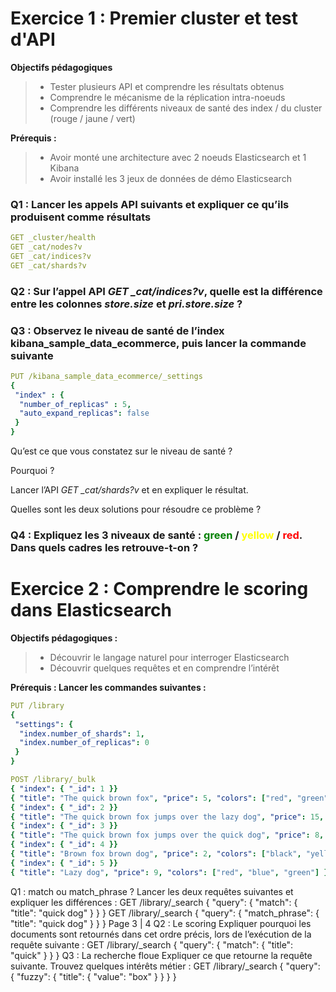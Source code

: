 # Exercice 1 : Premier cluster et test d'API

**Objectifs pédagogiques**
>- Tester plusieurs API et comprendre les résultats obtenus
>- Comprendre le mécanisme de la réplication intra-noeuds
>- Comprendre les différents niveaux de santé des index / du cluster (rouge / jaune / vert)

**Prérequis :**
>- Avoir monté une architecture avec 2 noeuds Elasticsearch et 1 Kibana
>- Avoir installé les 3 jeux de données de démo Elasticsearch

### **Q1 : Lancer les appels API suivants et expliquer ce qu’ils produisent comme résultats**
``` yml
GET _cluster/health
GET _cat/nodes?v
GET _cat/indices?v
GET _cat/shards?v
```

### **Q2 : Sur l’appel API *GET _cat/indices?v*, quelle est la différence entre les colonnes *store.size* et *pri.store.size* ?**

### **Q3 : Observez le niveau de santé de l’index kibana_sample_data_ecommerce, puis lancer la commande suivante**
``` yml
PUT /kibana_sample_data_ecommerce/_settings
{
 "index" : {
  "number_of_replicas" : 5,
  "auto_expand_replicas": false
 }
}
```
Qu’est ce que vous constatez sur le niveau de santé ?

Pourquoi ?

Lancer l’API *GET _cat/shards?v* et en expliquer le résultat.

Quelles sont les deux solutions pour résoudre ce problème ?

### Q4 : Expliquez les 3 niveaux de santé : **<span style="color:green">green</span>** / **<span style="color:yellow">yellow</span>** / **<span style="color:red">red</span>**. Dans quels cadres les retrouve-t-on ?

# Exercice 2 : Comprendre le scoring dans Elasticsearch
**Objectifs pédagogiques :**
>- Découvrir le langage naturel pour interroger Elasticsearch
>- Découvrir quelques requêtes et en comprendre l’intérêt

**Prérequis : Lancer les commandes suivantes :**
``` yml
PUT /library
{
 "settings": {
  "index.number_of_shards": 1,
  "index.number_of_replicas": 0
 }
}

POST /library/_bulk
{ "index": { "_id": 1 }}
{ "title": "The quick brown fox", "price": 5, "colors": ["red", "green", "blue"] }
{ "index": { "_id": 2 }}
{ "title": "The quick brown fox jumps over the lazy dog", "price": 15, "colors": ["blue", "yellow"] }
{ "index": { "_id": 3 }}
{ "title": "The quick brown fox jumps over the quick dog", "price": 8, "colors": ["red", "blue"] }
{ "index": { "_id": 4 }}
{ "title": "Brown fox brown dog", "price": 2, "colors": ["black", "yellow", "red", "blue"] }
{ "index": { "_id": 5 }}
{ "title": "Lazy dog", "price": 9, "colors": ["red", "blue", "green"] }
```

Q1 : match ou match_phrase ?
Lancer les deux requêtes suivantes et expliquer les différences :
GET /library/_search
{
"query": {
"match": {
"title": "quick dog"
}
}
}
GET /library/_search
{
"query": {
"match_phrase": {
"title": "quick dog"
}
}
}
Page 3 | 4
Q2 : Le scoring
Expliquer pourquoi les documents sont retournés dans cet ordre précis, lors de l’exécution de la requête suivante :
GET /library/_search
{
"query": {
"match": {
"title": "quick"
}
}
}
Q3 : La recherche floue
Expliquer ce que retourne la requête suivante. Trouvez quelques intérêts métier :
GET /library/_search
{
"query": {
"fuzzy": {
"title": {
"value": "box"
}
}
}
}



